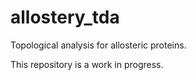 # allostery_tda
Topological analysis for allosteric proteins.

This repository is a work in progress.
